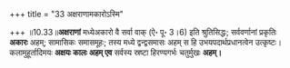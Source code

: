 +++
title = "33 अक्षराणामकारोऽस्मि"

+++
॥10.33॥**अक्षराणां** मध्येअकारो वै सर्वा वाक् (ऐ॰ पू॰ 3।6) इति
श्रुतिसिद्धः; सर्ववर्णानां प्रकृतिः **अकारः** अहम्; सामासिकः समासमूहः;
तस्य मध्ये द्वन्द्वसमासः अहम् स हि उभयपदार्थप्रधानत्वेन उत्कृष्टः।
कलामुहूर्तादिमयः **अक्षयः कालः अहम् एव** सर्वस्य स्रष्टा हिरण्यगर्भः
चतुर्मुखः **अहम्।**
